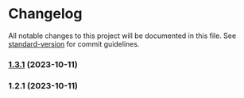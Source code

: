 # Changelog

All notable changes to this project will be documented in this file. See [standard-version](https://github.com/conventional-changelog/standard-version) for commit guidelines.

### [1.3.1](https://github.com/bindworks/node-alivecor-ecg/compare/v1.2.1...v1.3.1) (2023-10-11)

### 1.2.1 (2023-10-11)
